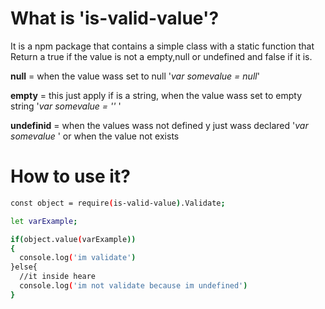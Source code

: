 # What is 'is-valid-value'?
It is a npm package that contains a simple class with a static function that Return a true if the value is not a empty,null or undefined and false if it is.


<b>null</b> =  when  the value wass set to null 
'<i>var somevalue = null</i>'

<b>empty</b> =  this just apply if is a string,  when the value wass set to empty string 
'<i>var somevalue = '' </i>'

<b>undefinid</b> =   when the values wass not defined y just wass declared '<i>var somevalue </i>' or when the value not exists


# How to use it?
```sh
const object = require(is-valid-value).Validate;

let varExample;

if(object.value(varExample))
{
  console.log('im validate')
}else{
  //it inside heare
  console.log('im not validate because im undefined')
}


```
